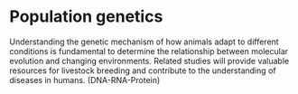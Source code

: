 # Population genetics
Understanding the genetic mechanism of how animals adapt to different conditions is fundamental to determine the relationship between molecular evolution and changing environments. Related studies will provide valuable resources for livestock breeding and contribute to the understanding of diseases in humans.
(DNA-RNA-Protein)
